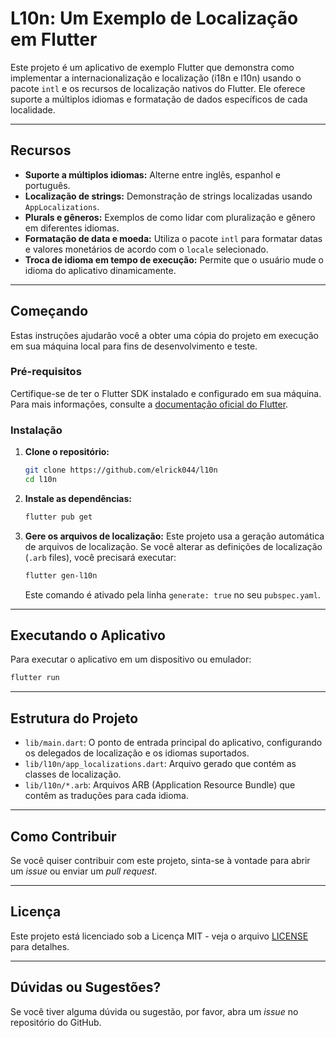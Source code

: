 # L10n: Um Exemplo de Localização em Flutter

Este projeto é um aplicativo de exemplo Flutter que demonstra como implementar a internacionalização e localização (i18n e l10n) usando o pacote `intl` e os recursos de localização nativos do Flutter. Ele oferece suporte a múltiplos idiomas e formatação de dados específicos de cada localidade.

---

## Recursos

* **Suporte a múltiplos idiomas:** Alterne entre inglês, espanhol e português.
* **Localização de strings:** Demonstração de strings localizadas usando `AppLocalizations`.
* **Plurals e gêneros:** Exemplos de como lidar com pluralização e gênero em diferentes idiomas.
* **Formatação de data e moeda:** Utiliza o pacote `intl` para formatar datas e valores monetários de acordo com o `locale` selecionado.
* **Troca de idioma em tempo de execução:** Permite que o usuário mude o idioma do aplicativo dinamicamente.

---

## Começando

Estas instruções ajudarão você a obter uma cópia do projeto em execução em sua máquina local para fins de desenvolvimento e teste.

### Pré-requisitos

Certifique-se de ter o Flutter SDK instalado e configurado em sua máquina. Para mais informações, consulte a [documentação oficial do Flutter](https://flutter.dev/docs/get-started/install).

### Instalação

1.  **Clone o repositório:**
    ```bash
    git clone https://github.com/elrick044/l10n
    cd l10n
    ```
2.  **Instale as dependências:**
    ```bash
    flutter pub get
    ```
3.  **Gere os arquivos de localização:**
    Este projeto usa a geração automática de arquivos de localização. Se você alterar as definições de localização (`.arb` files), você precisará executar:
    ```bash
    flutter gen-l10n
    ```
    Este comando é ativado pela linha `generate: true` no seu `pubspec.yaml`.

---

## Executando o Aplicativo

Para executar o aplicativo em um dispositivo ou emulador:

```bash
flutter run
```
---

## Estrutura do Projeto

* `lib/main.dart`: O ponto de entrada principal do aplicativo, configurando os delegados de localização e os idiomas suportados.
* `lib/l10n/app_localizations.dart`: Arquivo gerado que contém as classes de localização.
* `lib/l10n/*.arb`: Arquivos ARB (Application Resource Bundle) que contêm as traduções para cada idioma.

---

## Como Contribuir

Se você quiser contribuir com este projeto, sinta-se à vontade para abrir um *issue* ou enviar um *pull request*.

---

## Licença

Este projeto está licenciado sob a Licença MIT - veja o arquivo [LICENSE](LICENSE) para detalhes.

---

## Dúvidas ou Sugestões?

Se você tiver alguma dúvida ou sugestão, por favor, abra um *issue* no repositório do GitHub.